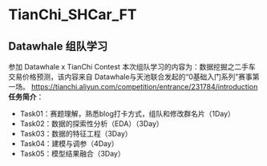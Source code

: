 # TianChi_SHCar_FT
## Datawhale 组队学习
参加 Datawhale x TianChi Contest
本次组队学习的内容为：数据挖掘之二手车交易价格预测，该内容来自 Datawhale与天池联合发起的“0基础入门系列”赛事第一场。
https://tianchi.aliyun.com/competition/entrance/231784/introduction
**任务简介**：

- Task01：赛题理解，熟悉blog打卡方式，组队和修改群名片（1Day）
- Task02：数据的探索性分析（EDA）（3Day）
- Task03：数据的特征工程（3Day）
- Task04：建模与调参（4Day）
- Task05：模型结果融合（3Day）
